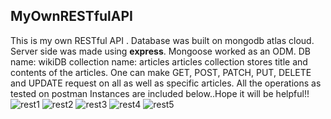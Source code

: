 ## MyOwnRESTfulAPI

This is my own RESTful API .
Database was built on mongodb atlas cloud. 
Server side was made using **express**.
Mongoose worked as an ODM.
DB name: wikiDB
collection name: articles
articles collection stores title and contents of the articles.
One can make GET, POST, PATCH, PUT, DELETE and UPDATE request on all as well as specific articles.
All the operations as tested on postman
Instances are included below..Hope it will be helpful!!
![rest1](https://user-images.githubusercontent.com/76647264/200835591-3f20339e-f902-43f0-93c1-66444ad2a732.PNG)
![rest2](https://user-images.githubusercontent.com/76647264/200835656-86cbfaa4-ad2d-4807-b7c9-16d2e861090a.PNG)
![rest3](https://user-images.githubusercontent.com/76647264/200835687-99ba2926-6a2c-4da1-8116-2d0a32d6e59c.PNG)
![rest4](https://user-images.githubusercontent.com/76647264/200835713-a1469250-7b34-4e9d-84b4-2e565295675b.PNG)
![rest5](https://user-images.githubusercontent.com/76647264/200835758-7d4f34f3-0d47-4b91-b431-abb109a18f05.PNG)


